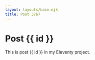 ```yaml
---
layout: layouts/base.njk
title: Post 3767
---
```


# Post {{ id }}

This is post {{ id }} in my Eleventy project.
